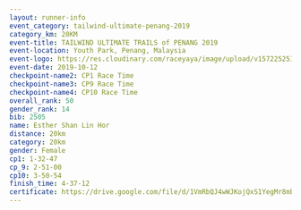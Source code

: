 ```yaml
---
layout: runner-info 
event_category: tailwind-ultimate-penang-2019 
category_km: 20KM 
event-title: TAILWIND ULTIMATE TRAILS of PENANG 2019 
event-location: Youth Park, Penang, Malaysia 
event-logo: https://res.cloudinary.com/raceyaya/image/upload/v1572252513/logo/utop-2019_h9tzys.jpg 
event-date: 2019-10-12 
checkpoint-name2: CP1 Race Time 
checkpoint-name3: CP9 Race Time 
checkpoint-name4: CP10 Race Time 
overall_rank: 50
gender_rank: 14
bib: 2505
name: Esther Shan Lin Hor
distance: 20km
category: 20km
gender: Female
cp1: 1-32-47
cp_9: 2-51-00
cp10: 3-50-54
finish_time: 4-37-12
certificate: https://drive.google.com/file/d/1VmRbQJ4wWJKojQxS1YegMr8mbXzwrqYW/view?usp=sharing
---
```

